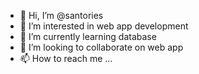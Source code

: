 - 👋 Hi, I’m @santories
- 👀 I’m interested in web app development
- 🌱 I’m currently learning database
- 💞️ I’m looking to collaborate on web app
- 📫 How to reach me ...

<!---
santories/santories is a ✨ special ✨ repository because its `README.md` (this file) appears on your GitHub profile.
You can click the Preview link to take a look at your changes.
--->
